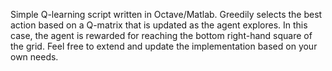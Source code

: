 Simple Q-learning script written in Octave/Matlab. Greedily selects the best action based on a Q-matrix that is updated as the agent explores. In this case, the agent is rewarded for reaching the bottom right-hand square of the grid. Feel free to extend and update the implementation based on your own needs.
